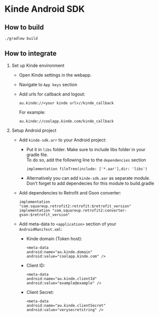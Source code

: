# Kinde Android SDK

## How to build
```
./gradlew build
```


## How to integrate
1. Set up Kinde environment
   - Open Kinde settings in the webapp.
   - Navigate to `App keys` section
   - Add urls for callback and logout:

         au.kinde://<your kinde url>//kinde_callback
      For example:

         au.kinde://coolapp.kinde.com/kinde_callback

2. Setup Android project
   - Add `kinde-sdk.arr` to your Android project:
      * Put it in `libs` folder. Make sure to include libs folder in your gradle file.   
         To do so, add the following line to the `dependencies` section
               
            implementation fileTree(include: ['*.aar'],dir: 'libs')
      * Alternatively you can add `kinde-sdk.aar` as separate module. Don't forget to add dependecies for this module to build.gradle

   - Add dependencies to Retrofit and Gson converter:
   
         implementation "com.squareup.retrofit2:retrofit:$retrofit_version"
         implementation "com.squareup.retrofit2:converter-gson:$retrofit_version"
   - Add meta-data to `<application>` section of your `AndroidManifest.xml`:
      * Kinde domain (Token host):

            <meta-data
            android:name="au.kinde.domain"
            android:value="coolapp.kinde.com" />
      * Client ID:

            <meta-data
            android:name="au.kinde.clientId"
            android:value="example@example" />
      * Client Secret:

            <meta-data
            android:name="au.kinde.clientSecret"
            android:value="verysecretstring" />